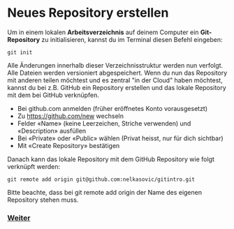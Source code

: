 # Neues Repository erstellen

Um in einem lokalen **Arbeitsverzeichnis** auf deinem Computer ein **Git-Repository** zu initialisieren, kannst du im Terminal diesen Befehl eingeben:

```
git init
```

Alle Änderungen innerhalb dieser Verzeichnisstruktur werden nun verfolgt. Alle Dateien werden versioniert abgespeichert. Wenn du nun das Repository mit anderen teilen möchtest und es zentral "in der Cloud" haben möchtest, kannst du bei z.B. GitHub ein Repository erstellen und das lokale Repository mit dem bei GitHub verknüpfen.

-   Bei github.com anmelden (früher eröffnetes Konto vorausgesetzt)
-   Zu https://github.com/new wechseln
-   Felder «Name» (keine Leerzeichen, Striche verwenden) und «Description» ausfüllen
-   Bei «Private» oder «Public» wählen (Privat heisst, nur für dich sichtbar)
-   Mit «Create Repository» bestätigen

Danach kann das lokale Repository mit dem GitHub Repository wie folgt verknüpft werden:

```
git remote add origin git@github.com:nelkasovic/gitintro.git
```

Bitte beachte, dass bei git remote add origin der Name des eigenen Repository stehen muss.


### [Weiter](ReadmeErstellen.md)
